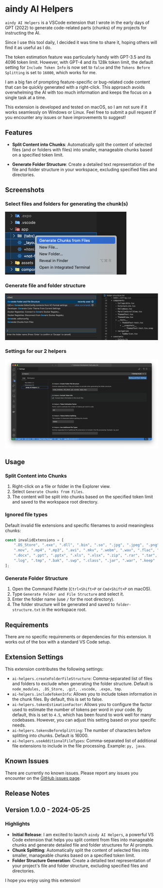 # aindy AI Helpers

`aindy AI Helpers` is a VSCode extension that I wrote in the early days of GPT (2022) to generate code-related parts (chunks) of my projects for instructing the AI.

Since I use this tool daily, I decided it was time to share it, hoping others will find it as useful as I do.

The token estimation feature was particularly handy with GPT-3.5 and its 4096 token limit. However, with GPT-4 and its 128k token limit, the default setting for `Include Token Info` is now set to `false` and the `Tokens Before Splitting` is set to `16000`, which works for me.

I am a big fan of prompting feature-specific or bug-related code content that can be quickly generated with a right-click. This approach avoids overwhelming the AI with too much information and keeps the focus on a single task at a time.

This extension is developed and tested on macOS, so I am not sure if it works seamlessly on Windows or Linux. Feel free to submit a pull request if you encounter any issues or have improvements to suggest!

## Features

- **Split Content into Chunks**: Automatically split the content of selected files (and or folders with files) into smaller, manageable chunks based on a specified token limit.

- **Generate Folder Structure**: Create a detailed text representation of the file and folder structure in your workspace, excluding specified files and directories.

## Screenshots

### Select files and folders for generating the chunk(s)
<img src="https://raw.githubusercontent.com/aindy-eu/vscode-ai-helpers/main/images/split-content.png" alt="Split content into chunks" width="400"/>

### Generate file and folder structure
<img src="https://raw.githubusercontent.com/aindy-eu/vscode-ai-helpers/main/images/folder-structure.png" alt="Generate file and folder structure" />

### Settings for our 2 helpers
<img src="https://raw.githubusercontent.com/aindy-eu/vscode-ai-helpers/main/images/settings.png" alt="Settings" />

## Usage

### Split Content into Chunks
1. Right-click on a file or folder in the Explorer view.
2. Select `Generate Chunks from Files`.
3. The content will be split into chunks based on the specified token limit and saved to the workspace root directory.

### Ignored file types
Default invalid file extensions and specific filenames to avoid meaningless chunks:

```javascript
const invalidExtensions = [
    ".DS_Store", ".exe", ".dll", ".bin", ".so", ".jpg", ".jpeg", ".png", ".gif", ".ico", ".svg",
    ".mov", ".mp4", ".mp3", ".avi", ".mkv", ".webm", ".wav", ".flac", ".ogg", ".pdf", ".doc",
    ".docx", ".ppt", ".pptx", ".xls", ".xlsx", ".zip", ".rar", ".tar", ".gz", ".7z", ".iso",
    ".log", ".tmp", ".bak", ".swp", ".class", ".jar", ".war", ".keep"
];
```

### Generate Folder Structure
1. Open the Command Palette (`Ctrl+Shift+P` or `Cmd+Shift+P` on macOS).
2. Type `Generate Folder and File Structure` and select it.
3. Enter the folder name (use `/` for the root directory).
4. The folder structure will be generated and saved to `folder-structure.txt` in the workspace root.


## Requirements

There are no specific requirements or dependencies for this extension. It works out of the box with a standard VS Code setup.


## Extension Settings

This extension contributes the following settings:

- `ai-helpers.createFolderFileStructure`: Comma-separated list of files and folders to exclude when generating the folder structure. Default is `node_modules, .DS_Store, .git, .vscode, .expo, tmp`.
- `ai-helpers.includeTokenInfo`: Allows you to include token information in the chunk files. By default, this is set to false.
- `ai-helpers.tokenEstimationFactor`: Allows you to configure the factor used to estimate the number of tokens per word in your code. By default, this is set to `4.5`, which has been found to work well for many codebases. However, you can adjust this setting based on your specific needs.
- `ai-helpers.tokensBeforeSplitting`: The number of characters before splitting into chunks. Default is 16000.
- `ai-helpers.useAdditionalFileTypes`: Comma-separated list of additional file extensions to include in the file processing. Example: `py, java`.


## Known Issues

There are currently no known issues. Please report any issues you encounter on the [GitHub issues page](https://github.com/aindy-eu/vscode-ai-helpers/issues).

## Release Notes

## Version 1.0.0 - 2024-05-25

### Highlights
- **Initial Release**: I am excited to launch `aindy AI Helpers`, a powerful VS Code extension that helps you split content from files into manageable chunks and generate detailed file and folder structures for AI prompts.
- **Chunk Splitting**: Automatically split the content of selected files into smaller, manageable chunks based on a specified token limit.
- **Folder Structure Generation**: Create a detailed text representation of your project's file and folder structure, excluding specified files and directories.

I hope you enjoy using this extension!
